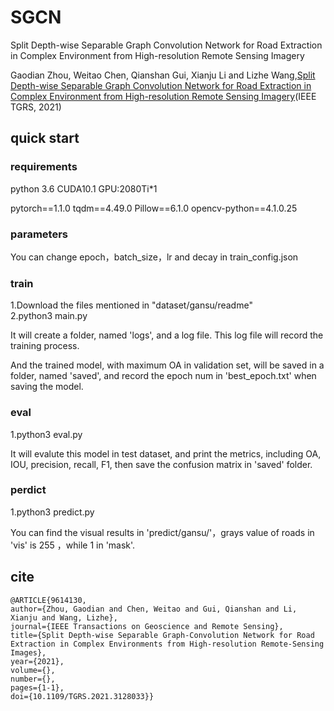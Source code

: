 # SGCN
Split Depth-wise Separable Graph Convolution Network for Road Extraction in Complex Environment from High-resolution Remote Sensing Imagery

Gaodian Zhou, Weitao Chen, Qianshan Gui, Xianju Li and Lizhe Wang,[Split Depth-wise Separable Graph Convolution Network for Road Extraction in Complex Environment from High-resolution Remote Sensing Imagery](https://ieeexplore.ieee.org/document/9614130)(IEEE TGRS, 2021)

## quick start
### requirements
python 3.6 CUDA10.1 GPU:2080Ti*1

pytorch==1.1.0
tqdm==4.49.0
Pillow==6.1.0
opencv-python==4.1.0.25
### parameters
You can change epoch，batch_size，lr and decay in train_config.json
### train
1.Download the files mentioned in "dataset/gansu/readme"  
2.python3 main.py  

It will create a folder, named 'logs', and a log file. This log file will record the training process. 

And the trained model, with maximum OA in validation set, will be saved in a folder, named 'saved', and record the epoch num in 'best_epoch.txt' when saving the model. 
### eval
1.python3 eval.py  

It will evalute this model in test dataset, and print the metrics, including OA, IOU, precision, recall, F1, then save the confusion matrix in 'saved' folder.
### perdict
1.python3 predict.py  

You can find the visual results in 'predict/gansu/'，grays value of roads in 'vis' is 255 ，while 1 in 'mask'.

## cite
    @ARTICLE{9614130,
    author={Zhou, Gaodian and Chen, Weitao and Gui, Qianshan and Li, Xianju and Wang, Lizhe},
    journal={IEEE Transactions on Geoscience and Remote Sensing}, 
    title={Split Depth-wise Separable Graph-Convolution Network for Road Extraction in Complex Environments from High-resolution Remote-Sensing Images}, 
    year={2021},
    volume={},
    number={},
    pages={1-1},
    doi={10.1109/TGRS.2021.3128033}}

